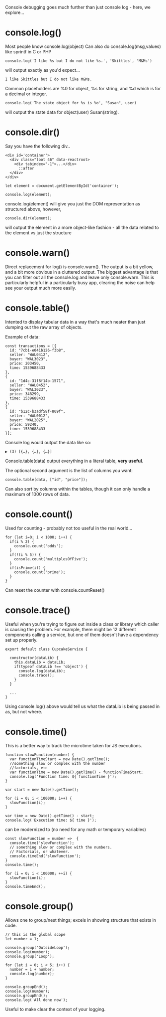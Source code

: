 Console debugging goes much further than just console log - here, we explore...

# console.log()

Most people know console.log(object)
Can also do console.log(msg,values) like sprintf in C or PHP

```
console.log('I like %s but I do not like %s.', 'Skittles', 'M&Ms')
```

will output exactly as you'd expect...

```
I like Skittles but I do not like M&Ms.
```

Common placeholders are %0 for object, %s for string, and %d which is for a decimal or integer.

```
console.log('The state object for %s is %o', "Susan", user)
```

will output the state data for object(user) Susan(string).

# console.dir()

Say you have the following div..

```
<div id='container'>
  <div class="loot 46" data-reactroot>
    <div tabindex="-1">...</div>
      ::after
  </div>
</div>

let element = document.getElementById('container');

console.log(element);
```

console.log(element) will give you just the DOM representation as structured above, however,

```
console.dir(element);
```

will output the element in a more object-like fashion - all the data related to the element vs just the structure


# console.warn()

Direct replacement for log() is console.warn(). The output is a bit yellow, and a bit more obvious in a cluttered output. The biggest advantage is that you can filter out all the console.log and leave only console.warn. This is particularly helpful in a particularly busy app, clearing the noise can help see your output much more easily.

# console.table()

Intented to display tabular data in a way that's much neater than just dumping out the raw array of objects.

Example of data:

```
const transactions = [{
  id: "7cb1-e041b126-f3b8",
  seller: "WAL0412",
  buyer: "WAL3023",
  price: 203450,
  time: 1539688433
},
{
  id: "1d4c-31f8f14b-1571",
  seller: "WAL0452",
  buyer: "WAL3023",
  price: 348299,
  time: 1539688433
},
{
  id: "b12c-b3adf58f-809f",
  seller: "WAL0012",
  buyer: "WAL2025",
  price: 59240,
  time: 1539688433
}];
```

Console log would output the data like so:

```
▶ (3) [{…}, {…}, {…}]
```

Console.table(data) output everything in a literal table, **very useful**.

The optional second argument is the list of columns you want:

```
console.table(data, ["id", "price"]);
```

Can also sort by columns within the tables, though it can only handle a maximum of 1000 rows of data.

# console.count()

Used for counting - probably not too useful in the real world...

```
for (let i=0; i < 1000; i++) {
  if(i % 2) {
    console.count('odds');
  }
  if(!(i % 5)) {
    console.count('multiplesOfFive');
  }
  if(isPrime(i)) {
    console.count('prime');
  }
}
```

Can reset the counter with console.countReset()

# console.trace()

Useful when you're trying to figure out inside a class or library which caller is causing the problem. For example, there might be 12 different components calling a service, but one of them doesn't have a dependency set up properly.

```
export default class CupcakeService {

  constructor(dataLib) {
    this.dataLib = dataLib;
    if(typeof dataLib !== 'object') {
      console.log(dataLib);
      console.trace();
    }
  }

  ...
}
```

Using console.log() above would tell us what the dataLib is being passed in as, but not where.

# console.time()

This is a better way to track the microtime taken for JS executions.

```
function slowFunction(number) {
  var functionTimeStart = new Date().getTime();
  //something slow or complex with the number
  //factorials, etc
  var functionTime = new Date().getTime() - functionTimeStart;
  console.log('Function time: ${ functionTime }');
}

var start = new Date().getTime();

for (i = 0; i < 100000; i++) {
  slowFunction(i);
}

var time = new Date().getTime() - start;
console.log('Execution time: ${ time }');
```

can be modernized to (no need for any math or temporary variables)

```
const slowFunction = number =>  {
  console.time('slowFunction');
  // something slow or complex with the numbers.
  // Factorials, or whatever.
  console.timeEnd('slowFunction');
}
console.time();

for (i = 0; i < 100000; ++i) {
  slowFunction(i);
}
console.timeEnd();
```

# console.group()

Allows one to group/nest things; excels in showing structure that exists in code.

```
// this is the global scope
let number = 1;

console.group('OutsideLoop');
console.log(number);
console.group('Loop');

for (let i = 0; i < 5; i++) {
  number = i + number;
  console.log(number);
}

console.groupEnd();
console.log(number);
console.groupEnd();
console.log('All done now');
```

Useful to make clear the context of your logging.
